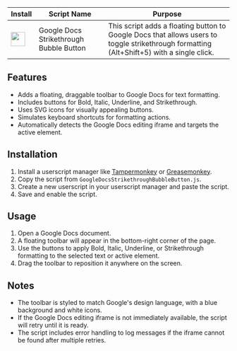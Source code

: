 | Install | Script Name | Purpose |
| ----- | ----- | ----- |
| <a href="https://www.tampermonkey.net/script_installation.php#https://github.com/vksepm/google-docs-strikethrough-button/raw/main/GoogleDocsStrikethroughBubbleButton.js"><img src="https://user-images.githubusercontent.com/88981/169986095-a54f32bd-55a6-4de8-bad6-aa3b1874ce07.png" width="32"/></a> | Google Docs Strikethrough Bubble Button | This script adds a floating button to Google Docs that allows users to toggle strikethrough formatting (Alt+Shift+5) with a single click. |

## Features
- Adds a floating, draggable toolbar to Google Docs for text formatting.
- Includes buttons for Bold, Italic, Underline, and Strikethrough.
- Uses SVG icons for visually appealing buttons.
- Simulates keyboard shortcuts for formatting actions.
- Automatically detects the Google Docs editing iframe and targets the active element.

## Installation
1. Install a userscript manager like [Tampermonkey](https://www.tampermonkey.net/) or [Greasemonkey](https://www.greasespot.net/).
2. Copy the script from `GoogleDocsStrikethroughBubbleButton.js`.
3. Create a new userscript in your userscript manager and paste the script.
4. Save and enable the script.

## Usage
1. Open a Google Docs document.
2. A floating toolbar will appear in the bottom-right corner of the page.
3. Use the buttons to apply Bold, Italic, Underline, or Strikethrough formatting to the selected text or active element.
4. Drag the toolbar to reposition it anywhere on the screen.

## Notes
- The toolbar is styled to match Google's design language, with a blue background and white icons.
- If the Google Docs editing iframe is not immediately available, the script will retry until it is ready.
- The script includes error handling to log messages if the iframe cannot be found after multiple retries.

